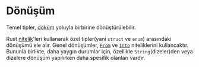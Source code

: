 # Dönüşüm

Temel tipler, [döküm] yoluyla birbirine dönüştürülebilir.

Rust [nitelik]'leri kullanarak özel tipler(yani `struct` ve `enum`) arasındaki dönüşümü ele alır. Genel dönüşümler, [`From`] ve [`Into`] niteliklerini kullancaktır. Bununla birlikte, daha yaygın durumlar için, özellikle `String`(dizeler)den veya dizelere dönüşüm yapılırken daha spesifik olanları vardır.

[döküm]: types/cast.md
[nitelik]: trait.md
[`From`]: https://doc.rust-lang.org/std/convert/trait.From.html
[`Into`]: https://doc.rust-lang.org/std/convert/trait.Into.html
